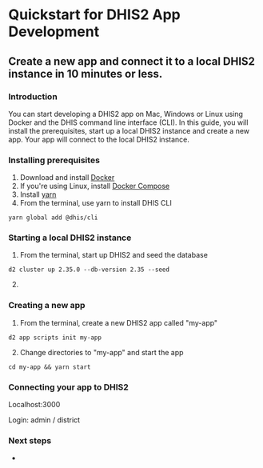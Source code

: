 # Quickstart for DHIS2 App Development

## Create a new app and connect it to a local DHIS2 instance in 10 minutes or less.

### Introduction
 
You can start developing a DHIS2 app on Mac, Windows or Linux using Docker and the DHIS command line interface (CLI). In this guide, you will install the prerequisites, start up a local DHIS2 instance and create a new app. Your app will connect to the local DHIS2 instance.

### Installing prerequisites

1. Download and install [Docker](https://docs.docker.com/get-docker/)
2. If you're using Linux, install [Docker Compose](https://docs.docker.com/compose/install/#install-compose-on-linux-systems)
3. Install [yarn](https://classic.yarnpkg.com/en/docs/install)
4. From the terminal, use yarn to install DHIS CLI
```
yarn global add @dhis/cli
```

### Starting a local DHIS2 instance

1. From the terminal, start up DHIS2 and seed the database
```
d2 cluster up 2.35.0 --db-version 2.35 --seed
```
2. 

### Creating a new app

1. From the terminal, create a new DHIS2 app called "my-app"

```
d2 app scripts init my-app
```
2. Change directories to "my-app" and start the app
```
cd my-app && yarn start
```


### Connecting your app to DHIS2

Localhost:3000

Login: admin / district

### Next steps

- 
